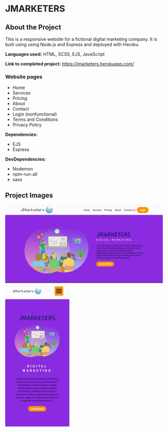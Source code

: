 # JMARKETERS

## About the Project

This is a responsive website for a fictional digital marketing company. It is built using using Node.js and Express and deployed with Heroku.

**Languages used:** HTML, SCSS, EJS, JavaScript

**Link to completed project:** https://jmarketers.herokuapp.com/

### Website pages
- Home
- Services
- Pricing
- About
- Contact
- Login (nonfunctional)
- Terms and Conditions
- Privacy Policy

**Dependencies:** 
- EJS
- Express

**DevDependencies:** 
- Nodemon
- npm-run-all
- sass

## Project Images
![Home Page On PC](/github-project-images/index-page.jpeg?raw=true "Home Page on PC")
![Home Page On Mobile](/github-project-images/index-page-mobile.jpeg?raw=true "Home Page on Mobile")

